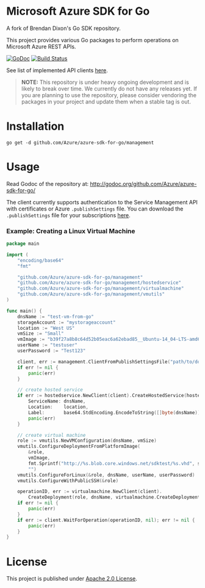 # Microsoft Azure SDK for Go

A fork of Brendan Dixon's Go SDK repository.

This project provides various Go packages to perform operations
on Microsoft Azure REST APIs.

[![GoDoc](https://godoc.org/github.com/Azure/azure-sdk-for-go?status.svg)](https://godoc.org/github.com/Azure/azure-sdk-for-go) [![Build Status](https://travis-ci.org/Azure/azure-sdk-for-go.svg?branch=master)](https://travis-ci.org/Azure/azure-sdk-for-go)

See list of implemented API clients [here](http://godoc.org/github.com/Azure/azure-sdk-for-go).

> **NOTE:** This repository is under heavy ongoing development and
is likely to break over time. We currently do not have any releases
yet. If you are planning to use the repository, please consider vendoring
the packages in your project and update them when a stable tag is out.

# Installation

    go get -d github.com/Azure/azure-sdk-for-go/management

# Usage

Read Godoc of the repository at: http://godoc.org/github.com/Azure/azure-sdk-for-go/

The client currently supports authentication to the Service Management
API with certificates or Azure `.publishSettings` file. You can 
download the `.publishSettings` file for your subscriptions
[here](https://manage.windowsazure.com/publishsettings).

### Example: Creating a Linux Virtual Machine

```go
package main

import (
	"encoding/base64"
	"fmt"

	"github.com/Azure/azure-sdk-for-go/management"
	"github.com/Azure/azure-sdk-for-go/management/hostedservice"
	"github.com/Azure/azure-sdk-for-go/management/virtualmachine"
	"github.com/Azure/azure-sdk-for-go/management/vmutils"
)

func main() {
	dnsName := "test-vm-from-go"
	storageAccount := "mystorageaccount"
	location := "West US"
	vmSize := "Small"
	vmImage := "b39f27a8b8c64d52b05eac6a62ebad85__Ubuntu-14_04-LTS-amd64-server-20140724-en-us-30GB"
	userName := "testuser"
	userPassword := "Test123"

	client, err := management.ClientFromPublishSettingsFile("path/to/downloaded.publishsettings", "")
	if err != nil {
		panic(err)
	}

	// create hosted service
	if err := hostedservice.NewClient(client).CreateHostedService(hostedservice.CreateHostedServiceParameters{
		ServiceName: dnsName,
		Location:    location,
		Label:       base64.StdEncoding.EncodeToString([]byte(dnsName))}); err != nil {
		panic(err)
	}

	// create virtual machine
	role := vmutils.NewVMConfiguration(dnsName, vmSize)
	vmutils.ConfigureDeploymentFromPlatformImage(
		&role,
		vmImage,
		fmt.Sprintf("http://%s.blob.core.windows.net/sdktest/%s.vhd", storageAccount, dnsName),
		"")
	vmutils.ConfigureForLinux(&role, dnsName, userName, userPassword)
	vmutils.ConfigureWithPublicSSH(&role)

	operationID, err := virtualmachine.NewClient(client).
		CreateDeployment(role, dnsName, virtualmachine.CreateDeploymentOptions{})
	if err != nil {
		panic(err)
	}
	if err := client.WaitForOperation(operationID, nil); err != nil {
		panic(err)
	}
}
```

# License

This project is published under [Apache 2.0 License](LICENSE).
